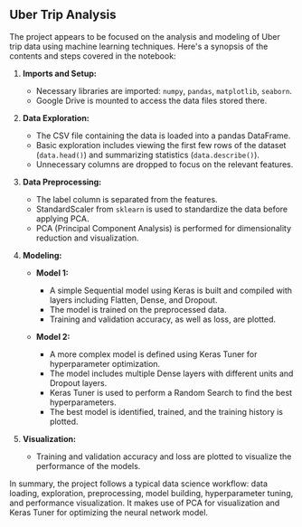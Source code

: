 ## Uber Trip Analysis

The project appears to be focused on the analysis and modeling of Uber trip data using machine learning techniques. Here's a synopsis of the contents and steps covered in the notebook:

1. **Imports and Setup:**
   - Necessary libraries are imported: `numpy`, `pandas`, `matplotlib`, `seaborn`.
   - Google Drive is mounted to access the data files stored there.

2. **Data Exploration:**
   - The CSV file containing the data is loaded into a pandas DataFrame.
   - Basic exploration includes viewing the first few rows of the dataset (`data.head()`) and summarizing statistics (`data.describe()`).
   - Unnecessary columns are dropped to focus on the relevant features.

3. **Data Preprocessing:**
   - The label column is separated from the features.
   - StandardScaler from `sklearn` is used to standardize the data before applying PCA.
   - PCA (Principal Component Analysis) is performed for dimensionality reduction and visualization.

4. **Modeling:**
   - **Model 1:**
     - A simple Sequential model using Keras is built and compiled with layers including Flatten, Dense, and Dropout.
     - The model is trained on the preprocessed data.
     - Training and validation accuracy, as well as loss, are plotted.

   - **Model 2:**
     - A more complex model is defined using Keras Tuner for hyperparameter optimization.
     - The model includes multiple Dense layers with different units and Dropout layers.
     - Keras Tuner is used to perform a Random Search to find the best hyperparameters.
     - The best model is identified, trained, and the training history is plotted.

5. **Visualization:**
   - Training and validation accuracy and loss are plotted to visualize the performance of the models.

In summary, the project follows a typical data science workflow: data loading, exploration, preprocessing, model building, hyperparameter tuning, and performance visualization. It makes use of PCA for visualization and Keras Tuner for optimizing the neural network model.
